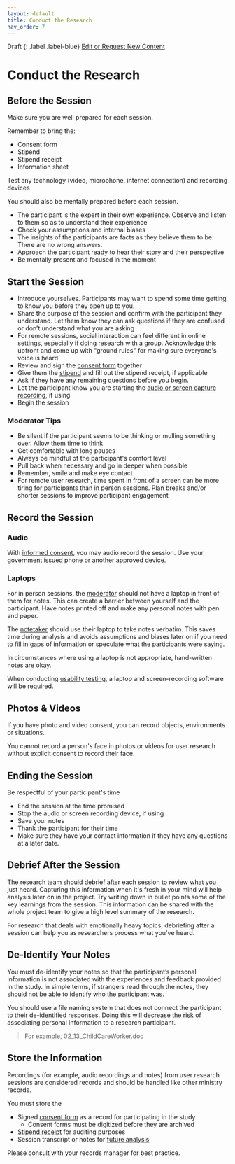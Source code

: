 ```yaml
---
layout: default
title: Conduct the Research
nav_order: 7
---
```


Draft
{: .label .label-blue}
[Edit or Request New Content](https://github.com/bcgov/user-research-guide/issues/new/choose)

# Conduct the Research

## Before the Session

Make sure you are well prepared for each session.

Remember to bring the:
- Consent form
- Stipend
- Stipend receipt
- Information sheet

Test any technology (video, microphone, internet connection) and recording devices

You should also be mentally prepared before each session.

- The participant is the expert in their own experience. Observe and listen to them so as to understand their experience
- Check your assumptions and internal biases
- The insights of the participants are facts as they believe them to be. There are no wrong answers.
- Approach the participant ready to hear their story and their perspective
- Be mentally present and focused in the moment


## Start the Session

- Introduce yourselves. Participants may want to spend some time getting to know you before they open up to you.
- Share the purpose of the session and confirm with the participant they understand. Let them know they can ask questions if they are confused or don’t understand what you are asking
- For remote sessions, social interaction can feel different in online settings, especially if doing research with a group. Acknowledge this upfront and come up with "ground rules" for making sure everyone's voice is heard
- Review and sign the [consent form](https://bcgov.github.io/user-research-guide/planning-research/consent.html#consent-forms) together
- Give them the [stipend](https://bcgov.github.io/user-research-guide/planning-research/compensation.html#compensation--stipends) and fill out the stipend receipt, if applicable
- Ask if they have any remaining questions before you begin.
- Let the participant know you are starting the [audio or screen capture recording](https://bcgov.github.io/user-research-guide/conduct-research.html#record-the-session), if using
- Begin the session


### Moderator Tips
- Be silent if the participant seems to be thinking or mulling something over. Allow them time to think  
- Get comfortable with long pauses  
- Always be mindful of the participant's comfort level  
- Pull back when necessary and go in deeper when possible
- Remember, smile and make eye contact
- For remote user research, time spent in front of a screen can be more tiring for participants than in person sessions. Plan breaks and/or shorter sessions to improve participant engagement


## Record the Session

### Audio
With [informed consent](https://bcgov.github.io/user-research-guide/planning-research/consent.html), you may audio record the session. Use your government issued phone or another approved device.

### Laptops
For in person sessions, the [moderator](https://bcgov.github.io/user-research-guide/build-the-case.html#researcher-roles-and-responsibilities) should not have a laptop in front of them for notes. This can create a barrier between yourself and the participant. Have notes printed off and make any personal notes with pen and paper.

The [notetaker](https://bcgov.github.io/user-research-guide/build-the-case.html#researcher-roles-and-responsibilities) should use their laptop to take notes verbatim. This saves time during analysis and avoids assumptions and biases later on if you need to fill in gaps of information or speculate what the participants were saying.

In circumstances where using a laptop is not appropriate, hand-written notes are okay.

When conducting [usability testing](https://bcgov.github.io/user-research-guide/activities/usability-testing.html), a laptop and screen-recording software will be required.

## Photos & Videos
If you have photo and video consent, you can record objects, environments or situations.

You cannot record a person's face in photos or videos for user research without explicit consent to record their face.

## Ending the Session

Be respectful of your participant's time
- End the session at the time promised
- Stop the audio or screen recording device, if using
- Save your notes
- Thank the participant for their time
- Make sure they have your contact information if they have any questions at a later date.

## Debrief After the Session

The research team should debrief after each session to review what you just heard. Capturing this information when it's fresh in your mind will help analysis later on in the project. Try writing down in bullet points some of the key learnings from the session. This information can be shared with the whole project team to give a high level summary of the research.

For research that deals with emotionally heavy topics, debriefing after a session can help you as researchers process what you've heard.

## De-Identify Your Notes

You must de-identify your notes so that the participant’s personal information is not associated with the experiences and feedback provided in the study. In simple terms, if strangers read through the notes, they should not be able to identify who the participant was.

You should use a file naming system that does not connect the participant to their de-identified responses. Doing this will decrease the risk of associating personal information to a research participant.  

> For example, 02_13_ChildCareWorker.doc

## Store the Information

Recordings (for example, audio recordings and notes) from user research sessions are considered records and should be handled like other ministry records.  

You must store the

- Signed [consent form](https://bcgov.github.io/user-research-guide/planning-research/consent.html) as a record for participating in the study
  - Consent forms must be digitized before they are archived
- [Stipend receipt](https://bcgov.github.io/user-research-guide/planning-research/compensation.html#proof-of-compensation) for auditing purposes
- Session transcript or notes for [future analysis](https://bcgov.github.io/user-research-guide/analysis.html)

Please consult with your records manager for best practice.
